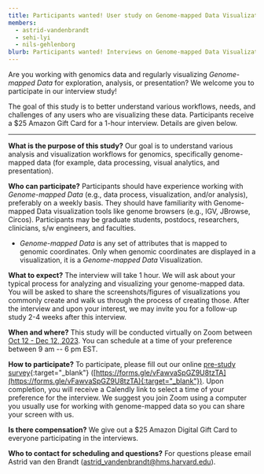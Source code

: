 ```yaml
---
title: Participants wanted! User study on Genome-mapped Data Visualizations 
members:
  - astrid-vandenbrandt
  - sehi-lyi
  - nils-gehlenborg
blurb: Participants wanted! Interviews on Genome-mapped Data Visualization 
---
```

Are you working with genomics data and regularly visualizing *Genome-mapped Data* for exploration, analysis, or presentation? We welcome you to participate in our interview study! 

The goal of this study is to better understand various workflows, needs, and challenges of any users who are visualizing these data. Participants receive a $25 Amazon Gift Card for a  1-hour interview. Details are given below.

----

**What is the purpose of this study?** Our goal is to understand various analysis and visualization workflows for genomics, specifically genome-mapped data (for example, data processing, visual analytics, and presentation).


**Who can participate?** Participants should have experience working with *Genome-mapped Data* (e.g., data process, visualization, and/or analysis), preferably on a weekly basis. They should have familiarity with Genome-mapped Data visualization tools like genome browsers (e.g., IGV, JBrowse, Circos). Participants may be graduate students, postdocs, researchers, clinicians, s/w engineers, and faculties.

<ul>
<li> <i>Genome-mapped Data</i> is any set of attributes that is mapped to genomic coordinates. Only when 
     genomic coordinates are displayed in a visualization, it is a <i>Genome-mapped Data</i> Visualization.</li>
</ul>

**What to expect?** The interview will take 1 hour. We will ask about your typical process for analyzing and visualizing your genome-mapped data. You will be asked to share the screenshots/figures of visualizations you commonly create and walk us through the process of creating those. After the interview and upon your interest, we may invite you for a follow-up study 2-4 weeks after this interview.  

**When and where?** This study will be conducted virtually on Zoom between <u>Oct 12 - Dec 12, 2023</u>. You can schedule at a time of your preference between 9 am -- 6 pm EST.

**How to participate?** To participate, please fill out our online [pre-study survey](https://forms.gle/vFawvaSpGZ9U8tzTA){:target="_blank"} ([https://forms.gle/vFawvaSpGZ9U8tzTA](https://forms.gle/vFawvaSpGZ9U8tzTA){:target="_blank"}). Upon completion, you will receive a Calendly link to select a time of your preference for the interview. We suggest you join Zoom using a computer you usually use for working with genome-mapped data so you can share your screen with us.

**Is there compensation?** We give out a $25 Amazon Digital Gift Card to everyone participating in the interviews.

**Who to contact for scheduling and questions?** 
For questions please email Astrid van den Brandt ([astrid_vandenbrandt@hms.harvard.edu](mailto:astrid_vandenbrandt@hms.harvard.edu)). 